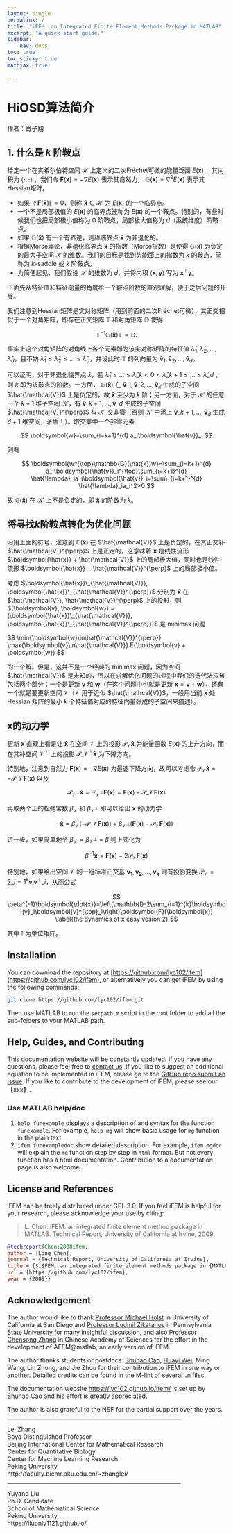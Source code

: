 ```yaml
---
layout: single
permalink: /
title: "iFEM: an Integrated Finite Element Methods Package in MATLAB"
excerpt: "A quick start guide."
sidebar:
    nav: docs
toc: true
toc_sticky: true
mathjax: true

---
```


# HiOSD算法简介
作者：肖子翔  

## 1. 什么是 $k$ 阶鞍点

给定一个在实希尔伯特空间 $\mathcal{H}$ 上定义的二次Fréchet可微的能量泛函 $E(\boldsymbol{x})$ ，其内积为 $\langle \cdot,\cdot \rangle$ ，我们令 $\boldsymbol{F}(\boldsymbol{x})=-\nabla E(\boldsymbol{x})$ 表示其自然力， $\mathbb{G}(\boldsymbol{x})=\nabla^2E(\boldsymbol{x})$ 表示其Hessian矩阵。

- 如果 $\lVert \boldsymbol{F}(\boldsymbol{\hat{x}}) \rVert =0$，则称 $\boldsymbol{\hat{x}}\in\mathcal{H}$ 为 $E(\boldsymbol{x})$ 的一个临界点。
- 一个不是局部极值的 $E(\boldsymbol{x})$ 的临界点被称为 $E(\boldsymbol{x})$ 的一个鞍点。特别的，有些时候我们也把局部极小值称为 $0$ 阶鞍点，局部极大值称为 $d$（系统维度）阶鞍点。
- 如果 $\mathbb{G}(\boldsymbol{\hat{x}})$ 有一个有界逆，则称临界点 $\boldsymbol{\hat{x}}$ 为非退化的。
- 根据Morse理论，非退化临界点 $\boldsymbol{\hat{x}}$ 的指数（Morse指数）是使得 $\mathbb{G}(\boldsymbol{\hat{x}})$ 为负定的最大子空间 $\mathcal{K}$ 的维数。我们的目标是找到势能面上的指数为 $k$ 的鞍点，简称为 $k$-saddle 或 $k$ 阶鞍点。
- 为简便起见，我们假设 $\mathcal{H}$ 的维数为 $d$，并将内积 $\langle \boldsymbol{x},\boldsymbol{y} \rangle$ 写为 $\boldsymbol{x}^{\top}\boldsymbol{y}$。

下面先从特征值和特征向量的角度给一个鞍点阶数的直观理解，便于之后问题的开展。

我们注意到Hessian矩阵是实对称矩阵（用到前面的二次Fréchet可微），其正交相似于一个对角矩阵，即存在正交矩阵 $\mathbb{T}$ 和对角矩阵 $\mathbb{D}$ 使得 

$$
\mathbb{T}^{-1}\mathbb{G}(\boldsymbol{\hat{x}})\mathbb{T}=\mathbb{D}.
$$

事实上这个对角矩阵的对角线上各个元素即为该实对称矩阵的特征值 $\hat{\lambda}_1,\hat{\lambda}_2,\ldots,\hat{\lambda}_d$，且不妨 $\hat{\lambda}_1\leq\hat{\lambda}_2\leq\ldots\leq\hat{\lambda}_d$，并设此时 $\mathbb{T}$ 的列向量为 $\boldsymbol{\hat{v}}_1,\boldsymbol{\hat{v}}_2,\ldots,\boldsymbol{\hat{v}}_d$。

可以证明，对于非退化临界点 $\hat{x}$，若 $\hat{\lambda}_1\leq\ldots\leq\hat{\lambda}\_k<0<\hat{\lambda}\_{k+1}\leq\ldots\leq\hat{\lambda}\_d$ ，则 $k$ 即为该鞍点的阶数。一方面， $\mathbb{G}(\boldsymbol{\hat{x}})$ 在 $\boldsymbol{\hat{v}}\_1,\boldsymbol{\hat{v}}\_2,\ldots,\boldsymbol{\hat{v}}_k$ 生成的子空间 $\hat{\mathcal{V}}$ 上是负定的，故 $\boldsymbol{\hat{x}}$ 至少为 $k$ 阶；另一方面，对于 $\mathcal{H}$ 的任意一个 $k+1$ 维子空间 $\mathcal{K'}$，有 $\boldsymbol{\hat{v}}\_{k+1},\ldots,\boldsymbol{\hat{v}}\_d$ 生成的子空间 $\hat{\mathcal{V}}^{\perp}$ 与 $\mathcal{K'}$ 交非零（否则 $\mathcal{K'}$ 中添上 $\boldsymbol{\hat{v}}\_{k+1},\ldots,\boldsymbol{\hat{v}}_d$ 生成 $d+1$ 维空间，矛盾！）。取交集中一个非零元素

$$
\boldsymbol{w}=\sum_{i=k+1}^{d} a_i\boldsymbol{\hat{v}}_i
$$

则有

$$
\boldsymbol{w^{\top}\mathbb{G}(\hat{x})w}=\sum_{i=k+1}^{d} a_i\boldsymbol{\hat{v}}_i^{\top}\sum_{i=k+1}^{d} \hat{\lambda}_ia_i\boldsymbol{\hat{v}}_i=\sum\_{i=k+1}^{d} \hat{\lambda}_ia_i^2>0
$$

故 $\mathbb{G}(\boldsymbol{\hat{x}})$ 在 $\mathcal{K'}$ 上不是负定的，即 $\boldsymbol{\hat{x}}$ 的阶数为 $k$。

## 将寻找$k$阶鞍点转化为优化问题
沿用上面的符号，注意到 $\mathbb{G}(\boldsymbol{\hat{x}})$ 在 $\hat{\mathcal{V}}$ 上是负定的，在其正交补 $\hat{\mathcal{V}}^{\perp}$ 上是正定的，这意味着 $\boldsymbol{\hat{x}}$ 是线性流形 $\boldsymbol{\hat{x}} + \hat{\mathcal{V}}$ 上的局部极大值，同时也是线性流形 $\boldsymbol{\hat{x}} + \hat{\mathcal{V}}^{\perp}$ 上的局部极小值。

考虑 $\boldsymbol{\hat{x}}\_{\hat{\mathcal{V}}}, \boldsymbol{\hat{x}}\_{\hat{\mathcal{V}}^{\perp}}$ 分别为 $\boldsymbol{\hat{x}}$ 在 $\hat{\mathcal{V}}, \hat{\mathcal{V}}^{\perp}$ 上的投影，则 $(\boldsymbol{v}, \boldsymbol{w}) = (\boldsymbol{\hat{x}}\_{\hat{\mathcal{V}}}, \boldsymbol{\hat{x}}\_{\hat{\mathcal{V}}^{\perp}})$ 是 minimax 问题

$$
\min\{\boldsymbol{w}\in\hat{\mathcal{V}}^{\perp}} \max\{\boldsymbol{v}\in\hat{\mathcal{V}}} E(\boldsymbol{v} + \boldsymbol{w})
$$

的一个解。但是，这并不是一个经典的 minimax 问题，因为空间 $\hat{\mathcal{V}}$ 是未知的，所以在求解优化问题的过程中我们的迭代法应该包括两个部分：一个是更新 $\boldsymbol{v}$ 和 $\boldsymbol{w}$（在这个问题中也就是更新 $\boldsymbol{x} = \boldsymbol{v} + \boldsymbol{w}$），还有一个就是要更新空间 $\mathcal{V}$（$\mathcal{V}$ 用于近似 $\hat{\mathcal{V}}$，一般用当前 $\boldsymbol{x}$ 处 Hessian 矩阵的最小 $k$ 个特征值对应的特征向量张成的子空间来描述）。

## $\boldsymbol{x}$的动力学
更新 $\boldsymbol{x}$ 直观上看是让 $\boldsymbol{\dot{x}}$ 在空间 $\mathcal{V}$ 上的投影 $\mathcal{P}_{\mathcal{V}}\boldsymbol{\dot{x}}$ 为能量函数 $E(\boldsymbol{x})$ 的上升方向，而在其补空间 $\mathcal{V}^{\perp}$ 上的投影 $\mathcal{P}\_{\mathcal{V}^{\perp}}\boldsymbol{\dot{x}}$ 为下降方向。

特别地，注意到自然力 $\boldsymbol{F}(\boldsymbol{x})=-\nabla E(\boldsymbol{x})$ 为最速下降方向，故可以考虑令 $\mathcal{P}_{\mathcal{V}}\boldsymbol{\dot{x}}=-\mathcal{P}\_{\mathcal{V}}\boldsymbol{F}(\boldsymbol{x})$ 以及

$$
\mathcal{P}_{\mathcal{V}^{\perp}}\boldsymbol{\dot{x}}=\mathcal{P}_{\mathcal{V}^{\perp}}\boldsymbol{F}(\boldsymbol{x})=\boldsymbol{F}(\boldsymbol{x})-\mathcal{P}\_{\mathcal{V}}\boldsymbol{F}(\boldsymbol{x})
$$

再取两个正的松弛常数 $\beta_{\mathcal{V}}$ 和 $\beta_{\mathcal{V}^{\perp}}$ 即可以给出 $\boldsymbol{x}$ 的动力学

$$
\boldsymbol{\dot{x}}=\beta_{\mathcal{V}}(-\mathcal{P}\_{\mathcal{V}}\boldsymbol{F}(\boldsymbol{x}))+\beta_{\mathcal{V}^{\perp}}(\boldsymbol{F}(\boldsymbol{x})-\mathcal{P}_{\mathcal{V}}\boldsymbol{F}(\boldsymbol{x}))
$$

进一步，如果简单地令 $\beta_{\mathcal{V}}=\beta_{\mathcal{V}^{\perp}}=\beta$ 则上式化为

$$
\beta^{-1}\boldsymbol{\dot{x}}=\boldsymbol{F}(\boldsymbol{x})-2\mathcal{P}_{\mathcal{V}}\boldsymbol{F}(\boldsymbol{x})
\label{the dynamics of x easy vesion}
$$

特别地，如果给出空间 $\mathcal{V}$ 的一组标准正交基 $\boldsymbol{v_1},\boldsymbol{v_2},\ldots,\boldsymbol{v_k}$ 则有投影变换 $\mathcal{P}_{\mathcal{V}}=\sum\_{i=1}^{k}\boldsymbol{v}_i\boldsymbol{v}^{\top}\_i$，从而公式

$$
\beta^{-1}\boldsymbol{\dot{x}}=\left(\mathbb{I}-2\sum_{i=1}^{k}\boldsymbol{v}_i\boldsymbol{v}^{\top}_i\right)\boldsymbol{F}(\boldsymbol{x})
\label{the dynamics of x easy vesion 2}
$$

其中 $\mathbb{I}$ 为单位矩阵。


## Installation

You can download the repository at [https://github.com/lyc102/ifem](https://github.com/lyc102/ifem), or alternatively you can get iFEM by using the following commands:

```bash
git clone https://github.com/lyc102/ifem.git
```

Then use MATLAB to run the `setpath.m` script in the root folder to add all the sub-folders to your MATLAB path. 

<!-- [Octave](www.octave.org) version is also available at [https://github.com/lyc102/ifemOctave](https://github.com/lyc102/ifemOctave). -->



## Help, Guides, and Contributing

This documentation website will be constantly updated. If you have any questions, please feel free to [contact us](mailto:lyc102@gmail.com). If you like to suggest an additional equation to be implemented in iFEM, please go to the [GitHub repo submit an issue](https://github.com/lyc102/ifem/issues). If you like to contribute to the development of iFEM, please see our 【xxx】.

### Use MATLAB help/doc
1. `help funexample` displays a description of and syntax for the function `funexample`. For example, `help mg` will show basic usage for `mg` function in the plain text.  
2. `ifem funexampledoc` show detailed description. For example, `ifem mgdoc` will explain the `mg` function step by step in `html` format. But not every function has a html documentation. Contribution to a documentation page is also welcome.

## License and References

iFEM can be freely distributed under GPL 3.0. If you feel iFEM is helpful for your research, please acknowledge your use by citing:

> L. Chen. iFEM: an integrated finite element method package in MATLAB. Technical Report, University of California at Irvine, 2009.

```bibtex
@techreport{Chen:2008ifem,
author = {Long Chen},
journal = {Technical Report, University of California at Irvine},
title = {$i$FEM: an integrated finite element methods package in {MATLAB}},
url = {https://github.com/lyc102/ifem},
year = {2009}}
```



## Acknowledgement

The author would like to thank [Professor Michael Holst](http://cam.ucsd.edu/~mholst/) in University of California at San Diego and [Professor Ludmil Zikatanov](http://www.personal.psu.edu/ltz1/) in Pennsylvania State University for many insightful discussion, and also Professor [Chensong Zhang](http://lsec.cc.ac.cn/~zhangcs/) in Chinese Academy of Sciences for the effort in the development of AFEM@matlab, an early version of iFEM.

The author thanks students or postdocs: [Shuhao Cao](https://scaomath.github.io/), [Huayi Wei](https://weihuayi.github.io), Ming Wang, Lin Zhong, and Jie Zhou for their contribution to iFEM in one way or another. Detailed credits can be found in the M-lint of several `.m` files.

The documentation website https://lyc102.github.io/ifem/ is set up by [Shuhao Cao](https://scaomath.github.io/) and his effort is greatly appreciated.

The author is also grateful to the NSF for the partial support over the years. 



<div style="width:400px" onclick="myhref('http://faculty.bicmr.pku.edu.cn/~zhanglei/');"><hr/>
Lei Zhang
<br>
Boya Distinguished Professor                
<br>
Beijing International Center for Mathematical Research
<br>
Center for Quantitative Biology
<br>
Center for Machine Learning Research
<br>
Peking University
<br>
http://faculty.bicmr.pku.edu.cn/~zhanglei/
</div>

<div style="width:400px" onclick="myhref('https://liuonly1121.github.io/');"><hr/>
Yuyang Liu
<br>
Ph.D. Candidate               
<br>
School of Mathematical Science
<br>
Peking University
<br>
https://liuonly1121.github.io/
</div>

<script type="text/javascript">
    function myhref(web){
      window.location.href = web;}
</script>
